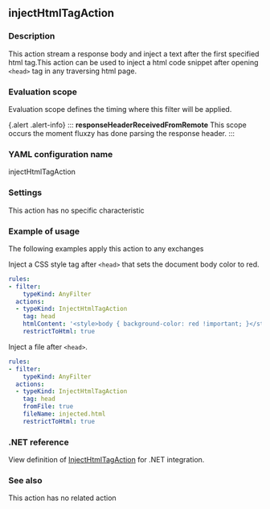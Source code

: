 ## injectHtmlTagAction

### Description

This action stream a response body and inject a text after the first specified html tag.This action can be used to inject a html code snippet after opening `<head>` tag in any traversing html page.

### Evaluation scope

Evaluation scope defines the timing where this filter will be applied. 

{.alert .alert-info}
:::
**responseHeaderReceivedFromRemote** This scope occurs the moment fluxzy has done parsing the response header.
:::

### YAML configuration name

injectHtmlTagAction

### Settings

This action has no specific characteristic

### Example of usage

The following examples apply this action to any exchanges

Inject a CSS style tag after `<head>` that sets the document body color to red.

```yaml
rules:
- filter:
    typeKind: AnyFilter
  actions:
  - typeKind: InjectHtmlTagAction
    tag: head
    htmlContent: '<style>body { background-color: red !important; }</style>'
    restrictToHtml: true
```


Inject a  file after `<head>`.

```yaml
rules:
- filter:
    typeKind: AnyFilter
  actions:
  - typeKind: InjectHtmlTagAction
    tag: head
    fromFile: true
    fileName: injected.html
    restrictToHtml: true
```



### .NET reference

View definition of [InjectHtmlTagAction](https://docs.fluxzy.io/api/Fluxzy.Rules.Actions.HighLevelActions.InjectHtmlTagAction.html) for .NET integration.

### See also

This action has no related action

